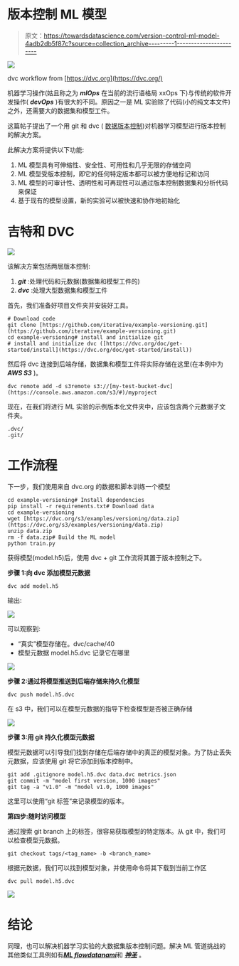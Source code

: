 # 版本控制 ML 模型

> 原文：<https://towardsdatascience.com/version-control-ml-model-4adb2db5f87c?source=collection_archive---------1----------------------->

![](img/725a41dd59bfeb7df875bc2399a31f56.png)

dvc workflow from [https://dvc.org](https://dvc.org/)

机器学习操作(姑且称之为 ***mlOps*** 在当前的流行语格局 xxOps 下)与传统的软件开发操作( ***devOps*** )有很大的不同。原因之一是 ML 实验除了代码(小的纯文本文件)之外，还需要大的数据集和模型工件。

这篇帖子提出了一个用 git 和 dvc ( [数据版本控制](https://dvc.org/doc/tutorial))对机器学习模型进行版本控制的解决方案。

此解决方案将提供以下功能:

1.  ML 模型具有可伸缩性、安全性、可用性和几乎无限的存储空间
2.  ML 模型受版本控制，即它的任何特定版本都可以被方便地标记和访问
3.  ML 模型的可审计性、透明性和可再现性可以通过版本控制数据集和分析代码来保证
4.  基于现有的模型设置，新的实验可以被快速和协作地初始化

# 吉特和 DVC

![](img/3ca783c8696b9fe5f3c4f6273f4e2095.png)

该解决方案包括两层版本控制:

1.  ***git*** :处理代码和元数据(数据集和模型工件的)
2.  ***dvc*** :处理大型数据集和模型工件

首先，我们准备好项目文件夹并安装好工具。

```
# Download code
git clone [https://github.com/iterative/example-versioning.git](https://github.com/iterative/example-versioning.git)
cd example-versioning# install and initialize git
# install and initialize dvc ([https://dvc.org/doc/get-started/install](https://dvc.org/doc/get-started/install))
```

然后将 dvc 连接到后端存储，数据集和模型工件将实际存储在这里(在本例中为 ***AWS S3*** )。

```
dvc remote add -d s3remote s3://[my-test-bucket-dvc](https://console.aws.amazon.com/s3/#)/myproject 
```

现在，在我们将进行 ML 实验的示例版本化文件夹中，应该包含两个元数据子文件夹。

```
.dvc/
.git/
```

# 工作流程

下一步，我们使用来自 dvc.org 的数据和脚本训练一个模型

```
cd example-versioning# Install dependencies
pip install -r requirements.txt# Download data
cd example-versioning
wget [https://dvc.org/s3/examples/versioning/data.zip](https://dvc.org/s3/examples/versioning/data.zip)
unzip data.zip
rm -f data.zip# Build the ML model
python train.py
```

获得模型(model.h5)后，使用 dvc + git 工作流将其置于版本控制之下。

**步骤 1:向 dvc 添加模型元数据**

```
dvc add model.h5
```

输出:

![](img/2981101397f3d58df832ebf240d96419.png)

可以观察到:

*   “真实”模型存储在。dvc/cache/40
*   模型元数据 model.h5.dvc 记录它在哪里

![](img/502c918af64a17fc423c28e32246c8c2.png)

**步骤 2:通过将模型推送到后端存储来持久化模型**

```
dvc push model.h5.dvc
```

在 s3 中，我们可以在模型元数据的指导下检查模型是否被正确存储

![](img/7b61beb1f8a8ddc5b69fd74981984252.png)

**步骤 3:用 git 持久化模型元数据**

模型元数据可以引导我们找到存储在后端存储中的真正的模型对象。为了防止丢失元数据，应该使用 git 将它添加到版本控制中。

```
git add .gitignore model.h5.dvc data.dvc metrics.json
git commit -m "model first version, 1000 images"
git tag -a "v1.0" -m "model v1.0, 1000 images"
```

这里可以使用“git 标签”来记录模型的版本。

**第四步:随时访问模型**

通过搜索 git branch 上的标签，很容易获取模型的特定版本。从 git 中，我们可以检查模型元数据。

```
git checkout tags/<tag_name> -b <branch_name>
```

根据元数据，我们可以找到模型对象，并使用命令将其下载到当前工作区

```
dvc pull model.h5.dvc
```

![](img/d18765a1e837d8c5a2d00b7f5df53078.png)

# 结论

同理，也可以解决机器学习实验的大数据集版本控制问题。解决 ML 管道挑战的其他类似工具例如有[***ML flow***](https://mlflow.org/)[***datanami***](https://www.datanami.com/)和 [***神圣***](https://github.com/IDSIA/sacred) 。